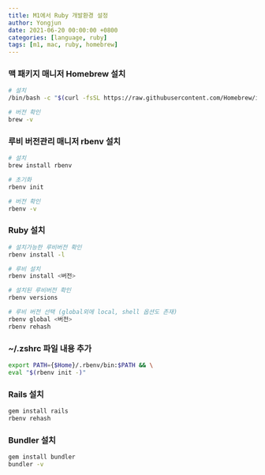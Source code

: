 ```yaml
---
title: M1에서 Ruby 개발환경 설정 
author: Yongjun
date: 2021-06-20 00:00:00 +0800
categories: [language, ruby]
tags: [m1, mac, ruby, homebrew]
---
```


### 맥 패키지 매니저 Homebrew 설치

```bash
# 설치
/bin/bash -c "$(curl -fsSL https://raw.githubusercontent.com/Homebrew/install/HEAD/install.sh)"

# 버전 확인
brew -v
```

### 루비 버전관리 매니저 rbenv 설치

```bash
# 설치
brew install rbenv

# 초기화
rbenv init

# 버전 확인
rbenv -v
```

### Ruby 설치

```bash
# 설치가능한 루비버전 확인
rbenv install -l

# 루비 설치
rbenv install <버전>

# 설치된 루비버전 확인
rbenv versions

# 루비 버전 선택 (global외에 local, shell 옵션도 존재)
rbenv global <버전>
rbenv rehash
```

### ~/.zshrc 파일 내용 추가

```bash
export PATH={$Home}/.rbenv/bin:$PATH && \
eval "$(rbenv init -)"
```

### Rails 설치

```bash
gem install rails
rbenv rehash
```

### Bundler 설치

```bash
gem install bundler
bundler -v
```